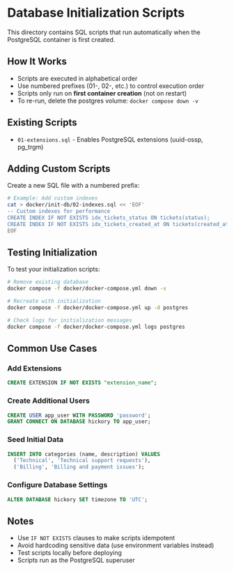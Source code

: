 # Database Initialization Scripts

This directory contains SQL scripts that run automatically when the PostgreSQL container is first created.

## How It Works

- Scripts are executed in alphabetical order
- Use numbered prefixes (01-, 02-, etc.) to control execution order
- Scripts only run on **first container creation** (not on restart)
- To re-run, delete the postgres volume: `docker compose down -v`

## Existing Scripts

- `01-extensions.sql` - Enables PostgreSQL extensions (uuid-ossp, pg_trgm)

## Adding Custom Scripts

Create a new SQL file with a numbered prefix:

```bash
# Example: Add custom indexes
cat > docker/init-db/02-indexes.sql << 'EOF'
-- Custom indexes for performance
CREATE INDEX IF NOT EXISTS idx_tickets_status ON tickets(status);
CREATE INDEX IF NOT EXISTS idx_tickets_created_at ON tickets(created_at);
EOF
```

## Testing Initialization

To test your initialization scripts:

```bash
# Remove existing database
docker compose -f docker/docker-compose.yml down -v

# Recreate with initialization
docker compose -f docker/docker-compose.yml up -d postgres

# Check logs for initialization messages
docker compose -f docker/docker-compose.yml logs postgres
```

## Common Use Cases

### Add Extensions
```sql
CREATE EXTENSION IF NOT EXISTS "extension_name";
```

### Create Additional Users
```sql
CREATE USER app_user WITH PASSWORD 'password';
GRANT CONNECT ON DATABASE hickory TO app_user;
```

### Seed Initial Data
```sql
INSERT INTO categories (name, description) VALUES
  ('Technical', 'Technical support requests'),
  ('Billing', 'Billing and payment issues');
```

### Configure Database Settings
```sql
ALTER DATABASE hickory SET timezone TO 'UTC';
```

## Notes

- Use `IF NOT EXISTS` clauses to make scripts idempotent
- Avoid hardcoding sensitive data (use environment variables instead)
- Test scripts locally before deploying
- Scripts run as the PostgreSQL superuser
